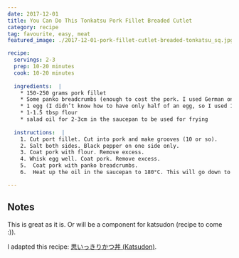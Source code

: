 ```yaml
---
date: 2017-12-01
title: You Can Do This Tonkatsu Pork Fillet Breaded Cutlet
category: recipe
tag: favourite, easy, meat
featured_image: ./2017-12-01-pork-fillet-cutlet-breaded-tonkatsu_sq.jpg

recipe:
  servings: 2-3
  prep: 10-20 minutes
  cook: 10-20 minutes
  
  ingredients:  |
    * 150-250 grams pork fillet
    * Some panko breadcrumbs (enough to cost the pork. I used German one)
    * 1 egg (I didn’t know how to have only half of an egg, so I used 1 egg...)
    * 1-1.5 tbsp flour
    * salad oil for 2-3cm in the saucepan to be used for frying
    
  instructions:  |
    1. Cut port fillet. Cut into pork and make grooves (10 or so).
    2. Salt both sides. Black pepper on one side only.
    3. Coat pork with flour. Remove excess.
    4. Whisk egg well. Coat pork. Remove excess.
    5.  Coat pork with panko breadcrumbs. 
    6.  Heat up the oil in the saucepan to 180°C. This will go down to around 170°C when you put the pork in. Try to keep 165-170°C over medium heat.

---
```


## Notes ##
This is great as it is. Or will be a component for katsudon (recipe to come :)).

I adapted this recipe: [思いっきりかつ丼 (Katsudon)](https://www.1101.com/life_iijima/pdf/30_katsudon.pdf). 